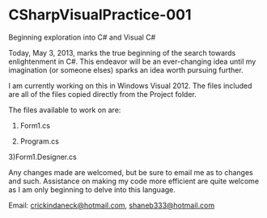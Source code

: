 CSharpVisualPractice-001
========================

Beginning exploration into C# and Visual C#

Today, May 3, 2013, marks the true beginning of the search towards enlightenment in C#.
This endeavor will be an ever-changing idea until my imagination (or someone elses) sparks an idea worth pursuing further.

I am currently working on this in Windows Visual 2012. The files included are all of the files copied directly from the Project folder.

The files available to work on are:

1) Form1.cs

2) Program.cs

3)Form1.Designer.cs

Any changes made are welcomed, but be sure to email me as to changes and such. Assistance on making my code more efficient are quite welcome as I am only beginning to delve into this language.

Email: crickindaneck@hotmail.com, shaneb333@hotmail.com



